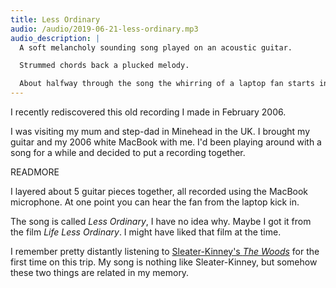 ```yaml
---
title: Less Ordinary
audio: /audio/2019-06-21-less-ordinary.mp3
audio_description: |
  A soft melancholy sounding song played on an acoustic guitar.

  Strummed chords back a plucked melody.

  About halfway through the song the whirring of a laptop fan starts in the background.
---
```


I recently rediscovered this old recording I made in February 2006.

I was visiting my mum and step-dad in Minehead in the UK. I brought my guitar and my 2006 white MacBook with me. I'd been playing around with a song for a while and decided to put a recording together.

READMORE

I layered about 5 guitar pieces together, all recorded using the MacBook microphone. At one point you can hear the fan from the laptop kick in.

The song is called _Less Ordinary_, I have no idea why. Maybe I got it from the film _Life Less Ordinary_. I might have liked that film at the time.

I remember pretty distantly listening to [Sleater-Kinney's _The Woods_](https://en.wikipedia.org/wiki/The_Woods_(album)) for the first time on this trip. My song is nothing like Sleater-Kinney, but somehow these two things are related in my memory.
